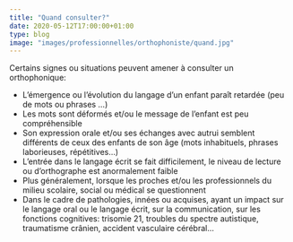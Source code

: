```yaml
---
title: "Quand consulter?"
date: 2020-05-12T17:00:00+01:00
type: blog
image: "images/professionnelles/orthophoniste/quand.jpg"
---
```


Certains signes ou situations peuvent amener à consulter un orthophonique:
<!--more-->

- L’émergence ou l’évolution du langage d’un enfant paraît retardée (peu de mots ou phrases …)
- Les mots sont déformés et/ou le message de l’enfant est peu compréhensible
- Son expression orale et/ou ses échanges avec autrui semblent  différents de ceux des enfants de son âge (mots inhabituels, phrases laborieuses, répétitives…)
- L’entrée  dans le langage écrit se fait difficilement, le niveau de lecture ou d’orthographe est anormalement faible
- Plus généralement, lorsque les proches et/ou les professionnels du milieu scolaire, social ou médical se questionnent
- Dans le cadre de pathologies, innées ou acquises, ayant un impact sur le langage oral ou le langage écrit, sur la communication, sur les fonctions cognitives: trisomie 21, troubles du spectre autistique, traumatisme  crânien, accident vasculaire cérébral…
